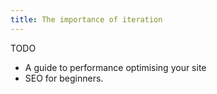 ```yaml
---
title: The importance of iteration
---
```


TODO

- A guide to performance optimising your site 
- SEO for beginners. 
